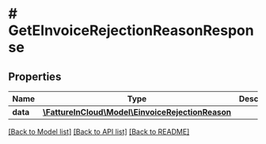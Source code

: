 # # GetEInvoiceRejectionReasonResponse

## Properties

Name | Type | Description | Notes
------------ | ------------- | ------------- | -------------
**data** | [**\FattureInCloud\Model\EinvoiceRejectionReason**](EinvoiceRejectionReason.md) |  | [optional]

[[Back to Model list]](../../README.md#models) [[Back to API list]](../../README.md#endpoints) [[Back to README]](../../README.md)
